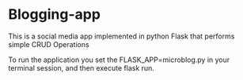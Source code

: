 # Blogging-app
This is a social media app implemented in python Flask that performs simple CRUD Operations


To run the application you set the FLASK_APP=microblog.py in your terminal session, and then execute flask run.
